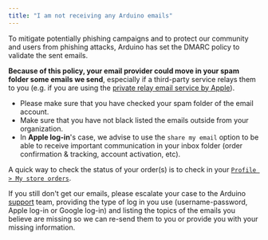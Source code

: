```yaml
---
title: "I am not receiving any Arduino emails"
---
```


To mitigate potentially phishing campaigns and to protect our community and users from phishing attacks, Arduino has set the DMARC policy to validate the sent emails.

**Because of this policy, your email provider could move in your spam folder some emails we send**, especially if a third-party service relays them to you (e.g. if you are using the [private relay email service by Apple](https://support.apple.com/en-us/HT210425)).

* Please make sure that you have checked your spam folder of the email account.
* Make sure that you have not black listed the emails outside from your organization.
* In **Apple log-in**'s case, we advise to use the `share my email` option to be able to receive important communication in your inbox folder (order confirmation & tracking, account activation, etc).

A quick way to check the status of your order(s) is to check in your [`Profile > My store orders`](https://store.arduino.cc/sales/order/history/).

If you still don't get our emails, please escalate your case to the Arduino [support](https://www.arduino.cc/en/contact-us) team, providing the type of log in you use (username-password, Apple log-in or Google log-in) and listing the topics of the emails you believe are missing so we can re-send them to you or provide you with your missing information.
